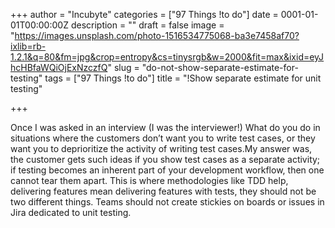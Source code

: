 +++
author = "Incubyte"
categories = ["97 Things !to do"]
date = 0001-01-01T00:00:00Z
description = ""
draft = false
image = "https://images.unsplash.com/photo-1516534775068-ba3e7458af70?ixlib=rb-1.2.1&q=80&fm=jpg&crop=entropy&cs=tinysrgb&w=2000&fit=max&ixid=eyJhcHBfaWQiOjExNzczfQ"
slug = "do-not-show-separate-estimate-for-testing"
tags = ["97 Things !to do"]
title = "!Show separate estimate for unit testing"

+++


Once I was asked in an interview (I was the interviewer!) What do you do in situations where the customers don’t want you to write test cases, or they want you to deprioritize the activity of writing test cases.My answer was, the customer gets such ideas if you show test cases as a separate activity; if testing becomes an inherent part of your development workflow, then one cannot tear them apart. This is where methodologies like TDD help, delivering features mean delivering features with tests, they should not be two different things. Teams should not create stickies on boards or issues in Jira dedicated to unit testing.

